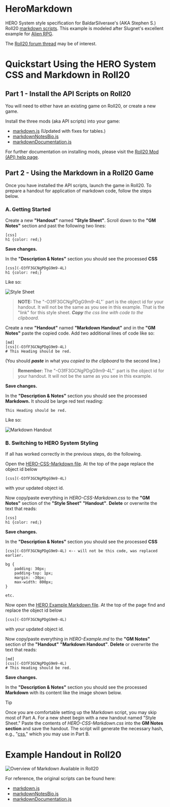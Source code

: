# HeroMarkdown
HERO System style specification for BaldarSilveraxe's (AKA Stephen S.) Roll20 [markdown scripts](https://gist.github.com/BaldarSilveraxe/). This example is modeled after Slugnet's excellent example for [Alien RPG](https://github.com/slugnet/roll20/tree/main/AlienRPGMarkdown). 

The [Roll20 forum thread](https://app.roll20.net/forum/post/8028597/script-markdown-handouts-and-bios/?pagenum=1) may be of interest.

# Quickstart Using the HERO System CSS and Markdown in Roll20

## Part 1 - Install the API Scripts on Roll20
You will need to either have an existing game on Roll20, or create a new game.

Install the three mods (aka API scripts) into your game:
- [markdown.js](https://github.com/Villain1nGlasses/HeroMarkdown/blob/main/markdown.js) (Updated with fixes for tables.)
- [markdownNotesBio.js](https://github.com/Villain1nGlasses/HeroMarkdown/blob/main/markdownNotesBio.js)
- [markdownDocumentation.js](https://github.com/Villain1nGlasses/HeroMarkdown/blob/main/markdownDocumentation.js)

For further documentation on installing mods, please visit the [Roll20 Mod (API) help page](https://help.roll20.net/hc/en-us/articles/360037256714-Roll20-Mods-API).

## Part 2 - Using the Markdown in a Roll20 Game
Once you have installed the API scripts, launch the game in Roll20. To prepare a handout for application of markdown code, follow the steps below.

### A. Getting Started
Create a new **"Handout"** named **"Style Sheet"**. Scroll down to the **"GM Notes"** section and past the following two lines:
```
[css]
h1 {color: red;}
```
**Save changes.**

In the **"Description & Notes"** section you should see the processed **CSS**
```
[css](-O3fF3GCNgPDgG9m9-4L)
h1 {color: red;}
```

Like so:

![Style Sheet](/images/Style_Sheet_Example.png?raw=true)

> **NOTE:** The "-O3fF3GCNgPDgG9m9-4L"` part is the object id for your handout. It will not be the same as you see in this example.
That is the "link" for this style sheet. ***Copy*** *the css line with code to the clipboard.*

Create a new **"Handout"** named **"Markdown Handout"** and in the **"GM Notes"** paste the copied code. Add two additional lines of code like so:
```
[md]
[css](-O3fF3GCNgPDgG9m9-4L)
# This Heading should be red.
```
(You should ***paste*** in what you *copied to the clipboard* to the second line.)
> **Remember:** The "-O3fF3GCNgPDgG9m9-4L"` part is the object id for your handout. It will not be the same as you see in this example.
> 
**Save changes.**

In the **"Description & Notes"** section you should see the processed **Markdown.**
It should be large red text reading:

```
This Heading should be red.
```
Like so:

![Markdown Handout](/images/Markdown_Handout_Example.png?raw=true)

### B. Switching to HERO System Styling
If all has worked correctly in the previous steps, do the following.

Open the [HERO-CSS-Markdown file](https://github.com/Villain1nGlasses/HeroMarkdown/blob/main/HERO-CSS-Markdown.css). At the top of the page replace the object id below
```
[css](-O3fF3GCNgPDgG9m9-4L)
```

with your updated object id.

Now copy/paste everything in *HERO-CSS-Markdown.css* to the **"GM Notes"** section of the  **"Style Sheet"** **"Handout"**. **Delete** or overwrite the text that reads:
```
[css]
h1 {color: red;}
```
**Save changes.**

In the **"Description & Notes"** section you should see the processed **CSS**
```
[css](-O3fF3GCNgPDgG9m9-4L) <-- will not be this code, was replaced earlier.

bg {
	padding: 30px;
	padding-top: 1px;
	margin: -30px;
	max-width: 800px;
}

etc.
```

Now open the [HERO Example Markdown file](https://github.com/Villain1nGlasses/HeroMarkdown/blob/main/HERO-Example.md). At the top of the page find and replace the object id below
```
[css](-O3fF3GCNgPDgG9m9-4L)
```

with your updated object id.

Now copy/paste everything in *HERO-Example.md* to the **"GM Notes"** section of the **"Handout"**  **"Markdown Handout"**. **Delete** or overwrite the text that reads:

```
[md]
[css](-O3fF3GCNgPDgG9m9-4L)
# This Heading should be red.
```

**Save changes.**

In the **"Description & Notes"** section you should see the processed **Markdown** with its content like the image shown below.

> [!TIP]
> Once you are comfortable setting up the Markdown script, you may skip most of Part A. For a new sheet begin with a new handout named "Style Sheet." Paste the contents of *HERO-CSS-Markdown.css* into the **GM Notes section** and save the handout. The script will generate the necessary hash, e.g., "[css](-O3fF3GCNgPDgG9m9-4L)," which you may use in Part B.

# Example Handout in Roll20

![Overview of Markdown Available in Roll20](https://github.com/Villain1nGlasses/HeroMarkdown/blob/main/HERO-Example.png)

For reference, the original scripts can be found here:
- [markdown.js](https://gist.github.com/BaldarSilveraxe/0eaaf6fafe8cef89c73fb89c6f37d563)
- [markdownNotesBio.js](https://gist.github.com/BaldarSilveraxe/1002a65dd6e2613c8d38edc1f6005990)
- [markdownDocumentation.js](https://gist.github.com/BaldarSilveraxe/5a1db1db88890ff2de0b94b57557f8c3)


